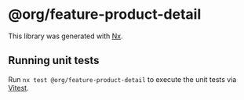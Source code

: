 # @org/feature-product-detail

This library was generated with [Nx](https://nx.dev).

## Running unit tests

Run `nx test @org/feature-product-detail` to execute the unit tests via [Vitest](https://vitest.dev/).
